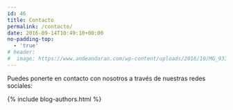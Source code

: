 ```yaml
---
id: 46
title: Contacto
permalink: /contacto/
date: 2016-09-14T10:49:10+00:00
no-padding-top:
  - 'true'
# header:
#  image: https://www.andeandaran.com/wp-content/uploads/2016/10/MG_9336-1170x545.jpg
---
```


Puedes ponerte en contacto con nosotros a través de nuestras redes sociales:

{% include blog-authors.html %}